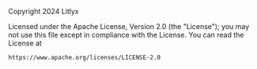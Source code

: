Copyright 2024 Litlyx 

Licensed under the Apache License, Version 2.0 (the "License");
you may not use this file except in compliance with the License.
You can read the License at

    https://www.apache.org/licenses/LICENSE-2.0
